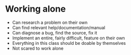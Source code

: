 # Working alone
* Can research a problem on their own
* Can find relevant help/documentation/manual
* Can diagnose a bug, find the source, fix it
* Implement an entire, fairly difficult, feature on their own
* Everything in this class should be doable by themselves
* Not scared to work alone
